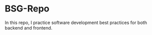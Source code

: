 # BSG-Repo

In this repo, I practice software development best practices for both backend and frontend.
